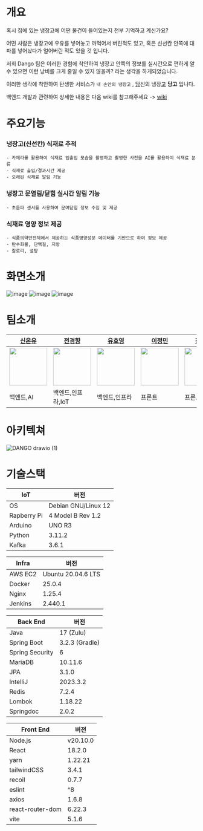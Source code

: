 
# 개요
혹시 집에 있는 냉장고에 어떤 물건이 들어있는지 전부 기억하고 계신가요?

어떤 사람은 냉장고에 우유를 넣어놓고 까먹어서 버린적도 있고, 혹은 신선칸 안쪽에 대파를 넣어놨다가 얼어버린 적도 있을 것 입니다.

저희 Dango 팀은 이러한 경험에 착안하여 냉장고 안쪽의 정보를 실시간으로 편하게 알 수 있으면 이런 낭비를 크게 줄일 수 있지 않을까? 라는 생각을 하게되었습니다.

이러한 생각에 착안하여 탄생한 서비스가 `내 손안의 냉장고` , <U>당</U>신의 냉장<U>고</U> **당고** 입니다.

백엔드 개발과 관련하여 상세한 내용은 다음 wiki를 참고해주세요 -> [wiki](https://github.com/SSAFY-DANGO/BackEnd/wiki)

# 주요기능

### 냉장고(신선칸) 식재료 추적

    - 카메라를 활용하여 식재료 입출입 모습을 촬영하고 촬영한 사진을 AI를 활용하여 식재료 분류
    - 식재료 출입/경과시간 제공
    - 오래된 식재료 알림 기능

### 냉장고 문열림/닫힘 실시간 알림 기능

    - 초음파 센서를 사용하여 문여닫힘 정보 수집 및 제공

### 식재료 영양 정보 제공

    - 식품의약안전체에서 제공하는 식품영양성분 데이터를 기반으로 하여 정보 제공
    - 탄수화물, 단백질, 지방
    - 칼로리, 설탕

# 화면소개

![image](https://github.com/SSAFY-DANGO/BackEnd/assets/42714724/82d08e64-b13f-45c2-abf2-71ca399b7fd8)
![image](https://github.com/SSAFY-DANGO/BackEnd/assets/42714724/e8d70ff5-495e-4fbe-b101-ec2cd131d66b)
![image](https://github.com/SSAFY-DANGO/BackEnd/assets/42714724/83b05b75-bd55-45ec-a1a6-abdb8b4ea957)


# 팀소개

|[신온유]([https://github.com/tlsdhsdb](https://github.com/tlsdhsdb))|[전경향]([https://github.com/HappyHyang](https://github.com/HappyHyang))|[유호영]([https://github.com/Monami123321](https://github.com/Monami123321))|[이정민]([https://github.com/dangalee](https://github.com/dangalee))|[전예은]([https://github.com/yeeunjeon789](https://github.com/yeeunjeon789))|
|---|---|---|---|---|
|<img style="width:100px" src = "https://avatars.githubusercontent.com/tlsdhsdb"/>|<img style="width:100px" src = "https://avatars.githubusercontent.com/HappyHyang"/>|<img style="width:100px" src = "https://avatars.githubusercontent.com/Monami123321"/>|<img style="width:100px" src = "https://avatars.githubusercontent.com/dangalee"/>|<img style="width:100px" src = "https://avatars.githubusercontent.com/yeeunjeon789"/>|
|백엔드,AI|백엔드,인프라,IoT|백엔드,인프라|프론트|프론트|

# 아키텍쳐

![DANGO drawio (1)](https://github.com/SSAFY-DANGO/wiki/assets/42714724/e7d4fc80-5657-4859-84b9-1fea17e1552f)

# 기술스택

| IoT | 버전 |
| --- | --- |
| OS | Debian GNU/Linux 12 |
| Rapberry Pi | 4 Model B Rev 1.2 |
| Arduino | UNO R3 |
| Python | 3.11.2 |
| Kafka | 3.6.1 |

| Infra | 버전 |
| --- | --- |
| AWS EC2  | Ubuntu 20.04.6 LTS |
| Docker | 25.0.4 |
| Nginx | 1.25.4 |
| Jenkins | 2.440.1 |

| Back End | 버전 |
| --- | --- |
| Java | 17 (Zulu) |
| Spring Boot | 3.2.3 (Gradle) |
| Spring Security | 6 |
| MariaDB | 10.11.6 |
| JPA | 3.1.0 |
| IntelliJ | 2023.3.2 |
| Redis | 7.2.4 |
| Lombok | 1.18.22 |
| Springdoc | 2.0.2 |

| Front End | 버전 |
| --- | --- |
| Node.js  | v20.10.0 |
| React  | 18.2.0 |
| yarn  | 1.22.21 |
| tailwindCSS  | 3.4.1 |
| recoil | 0.7.7 |
| eslint  | ^8 |
| axios | 1.6.8 |
| react-router-dom | 6.22.3 |
| vite | 5.1.6 |



